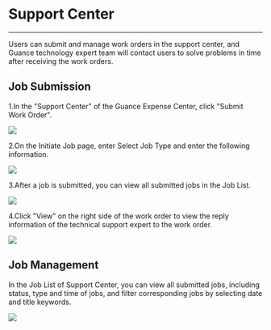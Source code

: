 # Support Center
---

Users can submit and manage work orders in the support center, and Guance technology expert team will contact users to solve problems in time after receiving the work orders.


## Job Submission

1.In the "Support Center" of the Guance Expense Center, click "Submit Work Order".

![](../img/11.support_1.png)

2.On the Initiate Job page, enter Select Job Type and enter the following information.

![](../img/11.support_2.png)

3.After a job is submitted, you can view all submitted jobs in the Job List.

![](../img/11.support_3.png)

4.Click "View" on the right side of the work order to view the reply information of the technical support expert to the work order.

![](../img/11.support_4.png)


## Job Management

In the Job List of Support Center, you can view all submitted jobs, including status, type and time of jobs, and filter corresponding jobs by selecting date and title keywords.

![](../img/11.support_3.png)



